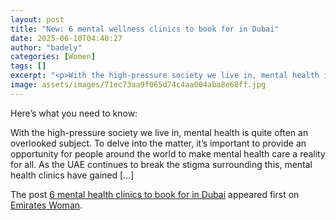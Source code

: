 ```yaml
---
layout: post
title: "New: 6 mental wellness clinics to book for in Dubai"
date: 2025-06-10T04:40:27
author: "badely"
categories: [Women]
tags: []
excerpt: "<p>With the high-pressure society we live in, mental health is quite often an overlooked subject. To delve into the matter, it&#8217;s important to pr"
image: assets/images/71ec73aa9f065d74c4aa004aba8e68ff.jpg
---
```


Here’s what you need to know: <p>With the high-pressure society we live in, mental health is quite often an overlooked subject. To delve into the matter, it&#8217;s important to provide an opportunity for people around the world to make mental health care a reality for all. As the UAE continues to break the stigma surrounding this, mental health clinics have gained [&#8230;]</p>
<p>The post <a href="https://emirateswoman.com/mental-health-clinics-to-book-for-in-dubai/" rel="nofollow">6 mental health clinics to book for in Dubai</a> appeared first on <a href="https://emirateswoman.com" rel="nofollow">Emirates Woman</a>.</p>

